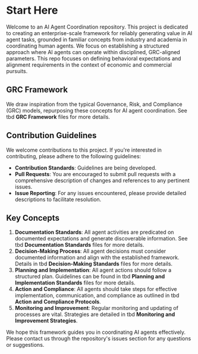 # Start Here

Welcome to an AI Agent Coordination repository. This project is dedicated to creating an enterprise-scale framework for reliably generating value in AI agent tasks, grounded in familiar concepts from industry and academia in coordinating human agents. We focus on establishing a structured approach where AI agents can operate within disciplined, GRC-aligned parameters. This repo focuses on defining behavioral expectations and alignment requirements in the context of economic and commercial pursuits. 

## GRC Framework

We draw inspiration from the typical Governance, Risk, and Compliance (GRC) models, repurposing these concepts for AI agent coordination. See tbd **GRC Framework** files for more details.

## Contribution Guidelines

We welcome contributions to this project. If you're interested in contributing, please adhere to the following guidelines:

- **Contribution Standards**: Guidelines are being developed.
- **Pull Requests**: You are encouraged to submit pull requests with a comprehensive description of changes and references to any pertinent issues.
- **Issue Reporting**: For any issues encountered, please provide detailed descriptions to facilitate resolution.

## Key Concepts

1. **Documentation Standards**: All agent activities are predicated on documented expectations and generate discoverable information. See tbd **Documentation Standards** files for more details.
2. **Decision-Making Process**: All agent decisions must consider documented information and align with the established framework. Details in tbd **Decision-Making Standards** files for more details.
3. **Planning and Implementation**: All agent actions should follow a structured plan. Guidelines can be found in tbd **Planning and Implementation Standards** files for more details.
4. **Action and Compliance**: All agents should take steps for effective implementation, communication, and compliance as outlined in tbd **Action and Compliance Protocols**.
5. **Monitoring and Improvement**: Regular monitoring and updating of processes are vital. Strategies are detailed in tbd **Monitoring and Improvement Strategies**.

We hope this framework guides you in coordinating AI agents effectively. Please contact us through the repository's issues section for any questions or suggestions.
